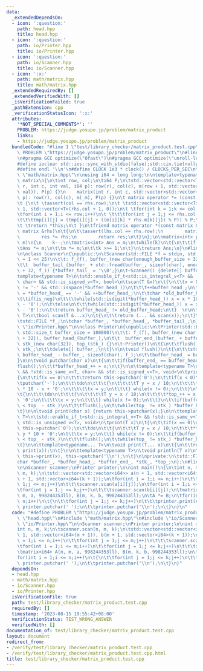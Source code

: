 ```yaml
---
data:
  _extendedDependsOn:
  - icon: ':question:'
    path: head.hpp
    title: head.hpp
  - icon: ':question:'
    path: io/Printer.hpp
    title: io/Printer.hpp
  - icon: ':question:'
    path: io/Scanner.hpp
    title: io/Scanner.hpp
  - icon: ':x:'
    path: math/matrix.hpp
    title: math/matrix.hpp
  _extendedRequiredBy: []
  _extendedVerifiedWith: []
  _isVerificationFailed: true
  _pathExtension: cpp
  _verificationStatusIcon: ':x:'
  attributes:
    '*NOT_SPECIAL_COMMENTS*': ''
    PROBLEM: https://judge.yosupo.jp/problem/matrix_product
    links:
    - https://judge.yosupo.jp/problem/matrix_product
  bundledCode: "#line 1 \"test/library_checker/matrix_product.test.cpp\"\n#define\
    \ PROBLEM \"https://judge.yosupo.jp/problem/matrix_product\"\n#line 1 \"head.hpp\"\
    \n#pragma GCC optimize(\"Ofast\")\n#pragma GCC optimize(\"unroll-loops\")\n#include<bits/stdc++.h>\n\
    #define ioclear std::ios::sync_with_stdio(false);std::cin.tie(nullptr);std::cout.tie(nullptr);\n\
    #define endl '\\n'\n#define CLOCK 1e3 * clock() / CLOCKS_PER_SEC\n\n\n#line 2\
    \ \"math/matrix.hpp\"\n\nusing i64 = long long;\n\ntemplate<typename T>\nstruct\
    \ matrix\n{\n\tint row, col;\n\ti64 P;\n\tstd::vector<std::vector<T>> m;\n\tmatrix(int\
    \ r, int c, int val, i64 p): row(r), col(c), m(row + 1, std::vector<T>(col + 1,\
    \ val)), P(p) {}\n    matrix(int r, int c, std::vector<std::vector<T>> _m, i64\
    \ p): row(r), col(c), m(_m), P(p) {}\n\t matrix operator *= (const matrix &rhs)\n\
    \t {\n\t \tassert(col == rhs.row);\n\t \tstd::vector<std::vector<T>> tmp(row +\
    \ 1, std::vector<T>(rhs.col + 1, 0));\n\t \tfor(int k = 1;k <= col;k++)\n\t \t\
    \tfor(int i = 1;i <= row;i++)\n\t \t\t\tfor(int j = 1;j <= rhs.col;j++)\n\t \t\
    \t\t\ttmp[i][j] = (tmp[i][j] + ((m[i][k] * rhs.m[k][j]) % P)) % P;\n\t \tm = tmp;\n\
    \t \treturn *this;\n\t }\n\tfriend matrix operator *(const matrix &lhs, const\
    \ matrix &rhs)\n\t{\n\t\tassert(lhs.col == rhs.row);\n        matrix res = lhs;\n\
    \        res *= rhs;\n        return res;\n\t}\n};\n\nmatrix<int> pow(int k, matrix<int>\
    \ m)\n{\n    k--;\n\tmatrix<int> Ans = m;\n\twhile(k)\n\t{\n\t\tif(k & 1)\n\t\t\
    \tAns *= m;\n\t\tm *= m;\n\t\tk >>= 1;\n\t}\n\treturn Ans;\n}\n#line 2 \"io/Scanner.hpp\"\
    \n\nclass Scanner\n{\npublic:\n\tScanner(std::FILE *f = stdin, std::size_t enough_buffer_size\
    \ = 1 << 25)\n\t\t: f_(f), buffer_(new char[enough_buffer_size + 32]), buffer_head_(buffer_),\n\
    \t\t  buffer_tail_(buffer_ + std::fread(buffer_, sizeof(char), enough_buffer_size\
    \ + 32, f_)) {*buffer_tail_ = '\\0';}\n\t~Scanner() {delete[] buffer_;}\n\t\n\t\
    template<typename T>\n\tstd::enable_if_t<std::is_integral_v<T> && !std::is_same_v<T,\
    \ char> && std::is_signed_v<T>, bool>\n\tscan(T &x)\n\t{\n\t\tx = 0;\n\t\twhile(*buffer_head_\
    \ != '-' && std::isspace(*buffer_head_))\n\t\t\t++buffer_head_;\n\t\tbool is_neg\
    \ = *buffer_head_ == '-' && ++buffer_head_;\n\t\tchar *old_buffer_head = buffer_head_;\n\
    \t\tif(is_neg)\n\t\t\twhile(std::isdigit(*buffer_head_)) x = x * 10 - (*buffer_head_++\
    \ - '0');\n\t\telse\n\t\t\twhile(std::isdigit(*buffer_head_)) x = x * 10 + (*buffer_head_++\
    \ - '0');\n\t\treturn buffer_head_ != old_buffer_head;\n\t}  \n\n\ttemplate<typename...\
    \ T>\n\tbool scan(T &...x)\n\t{\n\t\treturn (... && scan(x));\n\t}\n\nprivate:\n\
    \tstd::FILE *f_;\n\tchar *buffer_, *buffer_head_, *buffer_tail_;\n};\n#line 2\
    \ \"io/Printer.hpp\"\n\nclass Printer\n{\npublic:\n\tPrinter(std::FILE *f = stdout,\
    \ std::size_t buffer_size = 100000)\n\t\t: f_(f), buffer_(new char[buffer_size\
    \ + 32]), buffer_head_(buffer_),\n\t\t  buffer_end_(buffer_ + buffer_size + 32),\
    \ stk_(new char[32]), top_(stk_) {}\n\t~Printer()\n\t{\n\t\tflush();\n\t\tdelete[]\
    \ stk_;\n\t\tdelete[] buffer_;\n\t}\n\n\tvoid flush()\n\t{\n\t\tstd::fwrite(buffer_,\
    \ buffer_head_ - buffer_, sizeof(char), f_);\n\t\tbuffer_head_ = buffer_;\n\t\
    }\n\n\tvoid putchar(char x)\n\t{\n\t\tif(buffer_end_ == buffer_head_)\n\t\t\t\
    flush();\n\t\t*buffer_head_++ = x;\n\t}\n\n\ttemplate<typename T>\n\tstd::enable_if_t<std::is_integral_v<T>\
    \ && !std::is_same_v<T, char> && std::is_signed_v<T>, void>\n\tprint(T x)\n\t\
    {\n\t\tif(x == 0)\n\t\t\treturn this->putchar('0');\n\t\tif(x < 0)\n\t\t{\n\t\t\
    \tputchar('-');\n\t\t\tdo\n\t\t\t{\n\t\t\t\tT y = x / 10;\n\t\t\t\t*top_++ = y\
    \ * 10 - x + '0';\n\t\t\t\tx = y;\n\t\t\t} while(x != 0);\n\t\t}\n\t\telse\n\t\
    \t{\n\t\t\tdo\n\t\t\t{\n\t\t\t\tT y = x / 10;\n\t\t\t\t*top_++ = x - y * 10 +\
    \ '0';\n\t\t\t\tx = y;\n\t\t\t} while(x != 0);\n\t\t}\n\t\tif(buffer_end_ - buffer_head_\
    \ < top_ - stk_)\n\t\t\tflush();\n\t\twhile(top_ != stk_) *buffer_head_++ = *--top_;\n\
    \t}\n\n\tvoid print(char x) {return this->putchar(x);}\n\n\ttemplate<typename\
    \ T>\n\tstd::enable_if_t<std::is_integral_v<T> && !std::is_same_v<T, char> &&\
    \ std::is_unsigned_v<T>, void>\n\tprint(T x)\n\t{\n\t\tif(x == 0)\n\t\t\treturn\
    \ this->putchar('0');\n\t\tdo\n\t\t{\n\t\t\tT y = x / 10;\n\t\t\t*top_++ = x -\
    \ y * 10 + '0';\n\t\t\tx = y;\n\t\t} while(x != 0);\n\t\tif(buffer_end_ - buffer_head_\
    \ < top_ - stk_)\n\t\t\tflush();\n\t\twhile(top_ != stk_) *buffer_head_++ = *--top_;\n\
    \t}\n\n\ttemplate<typename... T>\n\tvoid print(T... x)\n\t{\n\t\treturn (...,\
    \ print(x));\n\t}\n\n\ttemplate<typename T>\n\tvoid println(T x)\n\t{\n\t\treturn\
    \ this->print(x), this->putchar('\\n');\n\t}\n\nprivate:\n\tstd::FILE *f_;\n\t\
    char *buffer_, *buffer_head_, *buffer_end_, *stk_, *top_;\n};\n#line 6 \"test/library_checker/matrix_product.test.cpp\"\
    \n\nScanner scanner;\nPrinter printer;\n\nint main()\n{\n\tint n, m, k;\n\tscanner.scan(n,\
    \ m, k);\n\tstd::vector<std::vector<i64>> a(n + 1, std::vector<i64>(m + 1)), b(m\
    \ + 1, std::vector<i64>(k + 1));\n\tfor(int i = 1;i <= n;i++)\n\t\tfor(int j =\
    \ 1;j <= m;j++)\n\t\t\tscanner.scan(a[i][j]);\n\tfor(int i = 1;i <= m;i++)\n\t\
    \tfor(int j = 1;j <= k;j++)\n\t\t\tscanner.scan(b[i][j]);\n\tmatrix<i64> A(n,\
    \ m, a, 998244353ll), B(m, k, b, 998244353ll);\n\tA *= B;\n\tfor(int i = 1;i <=\
    \ n;i++)\n\t{\n\t\tfor(int j = 1;j <= k;j++)\n\t\t\tprinter.print(A.m[i][j]),\
    \ printer.putchar(' ');\n\t\tprinter.putchar('\\n');\n\t}\n}\n"
  code: "#define PROBLEM \"https://judge.yosupo.jp/problem/matrix_product\"\n#include\
    \ \"head.hpp\"\n#include \"math/matrix.hpp\"\n#include \"io/Scanner.hpp\"\n#include\
    \ \"io/Printer.hpp\"\n\nScanner scanner;\nPrinter printer;\n\nint main()\n{\n\t\
    int n, m, k;\n\tscanner.scan(n, m, k);\n\tstd::vector<std::vector<i64>> a(n +\
    \ 1, std::vector<i64>(m + 1)), b(m + 1, std::vector<i64>(k + 1));\n\tfor(int i\
    \ = 1;i <= n;i++)\n\t\tfor(int j = 1;j <= m;j++)\n\t\t\tscanner.scan(a[i][j]);\n\
    \tfor(int i = 1;i <= m;i++)\n\t\tfor(int j = 1;j <= k;j++)\n\t\t\tscanner.scan(b[i][j]);\n\
    \tmatrix<i64> A(n, m, a, 998244353ll), B(m, k, b, 998244353ll);\n\tA *= B;\n\t\
    for(int i = 1;i <= n;i++)\n\t{\n\t\tfor(int j = 1;j <= k;j++)\n\t\t\tprinter.print(A.m[i][j]),\
    \ printer.putchar(' ');\n\t\tprinter.putchar('\\n');\n\t}\n}"
  dependsOn:
  - head.hpp
  - math/matrix.hpp
  - io/Scanner.hpp
  - io/Printer.hpp
  isVerificationFile: true
  path: test/library_checker/matrix_product.test.cpp
  requiredBy: []
  timestamp: '2023-08-15 19:55:42+08:00'
  verificationStatus: TEST_WRONG_ANSWER
  verifiedWith: []
documentation_of: test/library_checker/matrix_product.test.cpp
layout: document
redirect_from:
- /verify/test/library_checker/matrix_product.test.cpp
- /verify/test/library_checker/matrix_product.test.cpp.html
title: test/library_checker/matrix_product.test.cpp
---
```

